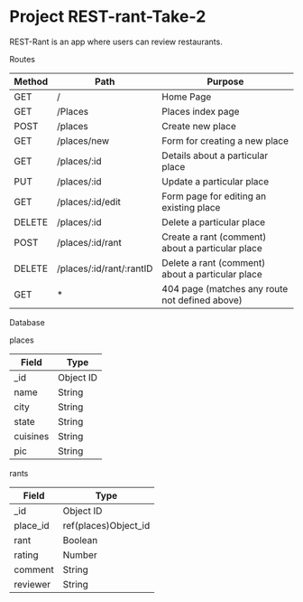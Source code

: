 # Project REST-rant-Take-2

REST-Rant is an app where users can review restaurants.

Routes

| Method | Path                     | Purpose                                          |
| ------ | ------------------------ | ------------------------------------------------ |
| GET    | /                        | Home Page                                        |
| GET    | /Places                  | Places index page                                |
| POST   | /places                  | Create new place                                 |
| GET    | /places/new              | Form for creating a new place                    |
| GET    | /places/:id              | Details about a particular place                 |
| PUT    | /places/:id              | Update a particular place                        |
| GET    | /places/:id/edit         | Form page for editing an existing place          |
| DELETE | /places/:id              | Delete a particular place                        |
| POST   | /places/:id/rant         | Create a rant (comment) about a particular place |
| DELETE | /places/:id/rant/:rantID | Delete a rant (comment) about a particular place |
| GET    | \*                       | 404 page (matches any route not defined above)   |

Database

places

| Field    | Type      |
| -------- | --------- |
| \_id     | Object ID |
| name     | String    |
| city     | String    |
| state    | String    |
| cuisines | String    |
| pic      | String    |

rants

| Field    | Type                 |
| -------- | -------------------- |
| \_id     | Object ID            |
| place_id | ref(places)Object_id |
| rant     | Boolean              |
| rating   | Number               |
| comment  | String               |
| reviewer | String               |
